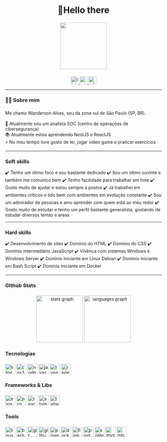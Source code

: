 <h1 align="center">🖖Hello there</h1>

###

<div align="center">
  <img height="150" src="https://media2.giphy.com/media/v1.Y2lkPTc5MGI3NjExenkwNmg4Z2l0aW5kNGZnYXdoZmVxYW02d21paXQ5bXh4em1hcHVhYyZlcD12MV9pbnRlcm5hbF9naWZfYnlfaWQmY3Q9Zw/JqmupuTVZYaQX5s094/giphy.gif"  />
</div>

###

<div align="center">
  <a href="https://www.linkedin.com/in/wanderson-a-357040128/">
    <img src="https://img.shields.io/static/v1?message=LinkedIn&logo=linkedin&label=&color=0077B5&logoColor=white&labelColor=&style=for-the-badge" height="25" alt="linkedin logo" />
  </a>
  <a href="mailto:wanderson.alves.n@outlook.com" target="_blank">
    <img src="https://img.shields.io/static/v1?message=Gmail&logo=gmail&label=&color=D14836&logoColor=white&labelColor=&style=for-the-badge" height="25" alt="gmail logo" />
  </a>
  <a href="https://wa.me/+551194129899" target="_blank">
    <img src="https://img.shields.io/static/v1?message=Whatsapp&logo=whatsapp&label=&color=25D366&logoColor=white&labelColor=&style=for-the-badge" height="25" alt="whatsapp logo" />
  </a>
</div>

---

<h3 align="left">👩‍💻  Sobre mim</h3>

###

<p align="left">
  Me chamo Wanderson Alves, sou da zona sul de São Paulo (SP, BR).
<br><br>
🔭 Atualmente sou um analista SOC (centro de operações de cibersegurança)<br>
📚 Atualmente estou aprendendo NestJS e ReactJS<br>
⚡ No meu tempo livre gosto de ler, jogar video game e praticar exercícios</p>

---

<h3>Soft skills</h3>

✔️ Tenho um ótimo foco e sou bastante dedicado
✔️ Sou um ótimo ouvinte e também me comunico bem
✔️ Tenho facilidade para trabalhar em time
✔️ Gosto muito de ajudar e estou sempre à postos
✔️ Já trabalhei em ambientes críticos e lido bem com ambientes em evolução constante
✔️ Sou um admirador de pessoas e amo aprender com quem está ao meu redor
✔️ Gosto muito de estudar e tenho um perfil bastante generalista, gostando de estudar diversos temas e áreas

---

<h3>Hard skills </h3>

✔️ Desenvolvimento de sites
✔️ Domínio do HTML
✔️ Domínio do CSS
✔️ Domínio intermediário JavaScript
✔️ Vivênca com sistemas Windows e Windows Server
✔️ Domínio iniciante em Linux Debian
✔️ Domínio iniciante em Bash Script
✔️ Domínio iniciante em Docker


---

<h3>Github Stats</h3>

### 

<div align="center">
  <img src="https://github-readme-stats.vercel.app/api?username=wander-bob&hide_title=false&hide_rank=false&show_icons=true&include_all_commits=true&count_private=true&disable_animations=false&theme=dracula&locale=en&hide_border=false&order=1" height="150" 
  alt="stats graph"  
  title="stats graph"  
  />
  <img src="https://github-readme-stats.vercel.app/api/top-langs?username=wander-bob&locale=en&hide_title=false&layout=compact&card_width=320&langs_count=5&theme=dracula&hide_border=false&order=2" height="150" 
  alt="languages graph"  
  title="languages graph"  
  />
</div>

###

<h3>Tecnologias</h3>

###

<div>
  <img src="https://skillicons.dev/icons?i=html" height="32" 
  alt="html5 logo"  
  title="html5 logo"  
  />
  <img src="https://skillicons.dev/icons?i=css" height="32" 
  alt="css3 logo"  
  title="css3 logo"  
  />
  <img src="https://skillicons.dev/icons?i=nodejs" height="32" 
  alt="nodejs logo"  
  title="nodejs logo"  
  />
  <img src="https://skillicons.dev/icons?i=js" height="32" 
  alt="javascript logo"  
  title="javascript logo"  
  />
  <img src="https://skillicons.dev/icons?i=ts" height="32" 
  alt="typescript logo"  
  title="typescript logo"  
  />
  <img src="https://skillicons.dev/icons?i=regex" height="32" 
  alt="regex logo"  
  title="regex logo"  
  />
</div>

###

<h3>Frameworks & Libs</h3>

###

<div>
  <img src="https://skillicons.dev/icons?i=express" height="32" 
  alt="express logo"  
  title="express logo"  
  />
  <img src="https://skillicons.dev/icons?i=prisma" height="32" 
  alt="prisma logo"  
  title="prisma logo"  
  />
  <img src="https://cdn.jsdelivr.net/gh/devicons/devicon/icons/react/react-original.svg" height="32" 
  alt="react logo"  
  title="react logo"  
  />
  <img src="https://skillicons.dev/icons?i=styledcomponents" height="32" 
  alt="styledcomponents logo"  
  title="styledcomponents logo"  
  />
  <img src="https://skillicons.dev/icons?i=tailwind" height="32" 
  alt="tailwindcss logo"  
  title="tailwindcss logo"  
  />
</div>

###

<h3>Tools</h3>

###

<div>
  <img src="https://skillicons.dev/icons?i=linux" height="32" 
  alt="linux logo"  
  title="linux logo"  
  />
  <img src="https://skillicons.dev/icons?i=bash" height="32" 
  alt="bash logo"  
  title="bash logo"  
  />
  <img src="https://skillicons.dev/icons?i=git" height="32" 
  alt="git logo"  
  title="git logo"  
  />
  <img src="https://skillicons.dev/icons?i=github" height="32" 
  alt="github logo"  
  title="github logo"  
  />
  <img src="https://skillicons.dev/icons?i=powershell" height="32" 
  alt="powershell logo"  
  title="powershell logo"  
  />
  <img src="https://skillicons.dev/icons?i=docker" height="32" 
  alt="docker logo"  
  title="docker logo"  
  />
  <img src="https://skillicons.dev/icons?i=figma" height="32" 
  alt="figma logo"  
  title="figma logo"  
  />
  <img src="https://cdn.jsdelivr.net/gh/devicons/devicon/icons/postgresql/postgresql-original.svg" height="32" 
  alt="postgresql logo"  
  title="postgresql logo"  
  />
  <img src="https://cdn.jsdelivr.net/gh/devicons/devicon/icons/sqlite/sqlite-original.svg" height="32" 
  alt="sqlite logo"  
  title="sqlite logo"  
  />
  <img src="https://cdn.jsdelivr.net/gh/devicons/devicon/icons/mysql/mysql-original.svg" height="32" 
  alt="mysql logo"  
  title="mysql logo"  
  />
  <img src="https://cdn.jsdelivr.net/gh/devicons/devicon/icons/microsoftsqlserver/microsoftsqlserver-plain.svg" height="32" 
  alt="microsoftsqlserver logo"  
  title="microsoftsqlserver logo"  
  />
</div>